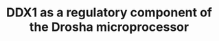 ---
annotations:
- id: PW:0000004
  parent: regulatory pathway
  type: Pathway Ontology
  value: regulatory pathway
authors:
- Khanspers
- Susan
- MaintBot
description: Posttranscriptional maturation is a critical step in microRNA (miRNA)
  biogenesis that determines mature miRNA levels. In addition to core components (Drosha
  and DGCR8 [DiGeorge syndrome critical region gene 8]) in the microprocessor, regulatory
  RNA-binding proteins may confer the specificity for recruiting and processing of
  individual primary miRNAs (pri-miRNAs). Here, we identify DDX1 as a regulatory protein
  that promotes the expression of a subset of miRNAs, including five members in the
  microRNA-200 (miR-200) family and four miRNAs in an eight-miRNA signature of a mesenchymal
  ovarian cancer subtype. A majority of DDX1-dependent miRNAs are induced after DNA
  damage. This induction is facilitated by the ataxia telangiectasia mutated (ATM)-mediated
  phosphorylation of DDX1. Inhibiting DDX1 promotes ovarian tumor growth and metastasis
  in a syngeneic mouse model. Analysis of The Cancer Genome Atlas (TCGA) reveals that
  low DDX1 levels are associated with poor clinical outcome in patients with serous
  ovarian cancer. These findings suggest that DDX1 is a key modulator in miRNA maturation
  and ovarian tumor suppression.  This pathway is based on the graphical abstract
  from http://www.cell.com/cell-reports/abstract/S2211-1247(14)00660-3.  Proteins
  on this pathway have targeted assays available via the [https://assays.cancer.gov/available_assays?wp_id=WP2942
  CPTAC Assay Portal]
last-edited: 2021-06-17
organisms:
- Homo sapiens
redirect_from:
- /index.php/Pathway:WP2942
- /instance/WP2942
- /instance/WP2942_rr119083
revision: r119083
schema-jsonld:
- '@context': https://schema.org/
  '@id': https://wikipathways.github.io/pathways/WP2942.html
  '@type': Dataset
  creator:
    '@type': Organization
    name: WikiPathways
  description: Posttranscriptional maturation is a critical step in microRNA (miRNA)
    biogenesis that determines mature miRNA levels. In addition to core components
    (Drosha and DGCR8 [DiGeorge syndrome critical region gene 8]) in the microprocessor,
    regulatory RNA-binding proteins may confer the specificity for recruiting and
    processing of individual primary miRNAs (pri-miRNAs). Here, we identify DDX1 as
    a regulatory protein that promotes the expression of a subset of miRNAs, including
    five members in the microRNA-200 (miR-200) family and four miRNAs in an eight-miRNA
    signature of a mesenchymal ovarian cancer subtype. A majority of DDX1-dependent
    miRNAs are induced after DNA damage. This induction is facilitated by the ataxia
    telangiectasia mutated (ATM)-mediated phosphorylation of DDX1. Inhibiting DDX1
    promotes ovarian tumor growth and metastasis in a syngeneic mouse model. Analysis
    of The Cancer Genome Atlas (TCGA) reveals that low DDX1 levels are associated
    with poor clinical outcome in patients with serous ovarian cancer. These findings
    suggest that DDX1 is a key modulator in miRNA maturation and ovarian tumor suppression.  This
    pathway is based on the graphical abstract from http://www.cell.com/cell-reports/abstract/S2211-1247(14)00660-3.  Proteins
    on this pathway have targeted assays available via the [https://assays.cancer.gov/available_assays?wp_id=WP2942
    CPTAC Assay Portal]
  keywords:
  - ATM
  - DDX1
  - DGCR8
  - DROSHA
  - MRE11A
  - NBN
  - RAD50
  license: CC0
  name: DDX1 as a regulatory component of the Drosha microprocessor
seo: CreativeWork
title: DDX1 as a regulatory component of the Drosha microprocessor
wpid: WP2942
---